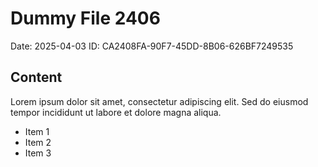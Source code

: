 # Dummy File 2406

Date: 2025-04-03
ID: CA2408FA-90F7-45DD-8B06-626BF7249535

## Content

Lorem ipsum dolor sit amet, consectetur adipiscing elit.
Sed do eiusmod tempor incididunt ut labore et dolore magna aliqua.

* Item 1
* Item 2
* Item 3
